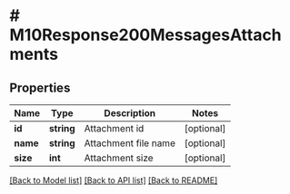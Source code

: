 # # M10Response200MessagesAttachments

## Properties

Name | Type | Description | Notes
------------ | ------------- | ------------- | -------------
**id** | **string** | Attachment id | [optional]
**name** | **string** | Attachment file name | [optional]
**size** | **int** | Attachment size | [optional]

[[Back to Model list]](../../README.md#models) [[Back to API list]](../../README.md#endpoints) [[Back to README]](../../README.md)
